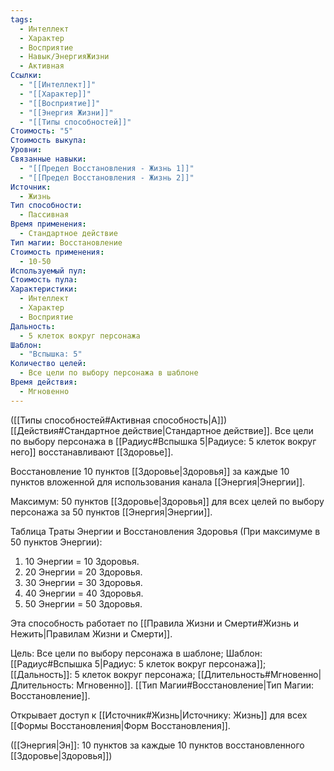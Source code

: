 ```yaml
---
tags:
  - Интеллект
  - Характер
  - Восприятие
  - Навык/ЭнергияЖизни
  - Активная
Ссылки:
  - "[[Интеллект]]"
  - "[[Характер]]"
  - "[[Восприятие]]"
  - "[[Энергия Жизни]]"
  - "[[Типы способностей]]"
Стоимость: "5"
Стоимость выкупа: 
Уровни: 
Связанные навыки:
  - "[[Предел Восстановления - Жизнь 1]]"
  - "[[Предел Восстановления - Жизнь 2]]"
Источник:
  - Жизнь
Тип способности:
  - Пассивная
Время применения:
  - Стандартное действие
Тип магии: Восстановление
Стоимость применения:
  - 10-50
Используемый пул: 
Стоимость пула: 
Характеристики:
  - Интеллект
  - Характер
  - Восприятие
Дальность:
  - 5 клеток вокруг персонажа
Шаблон:
  - "Вспышка: 5"
Количество целей:
  - Все цели по выбору персонажа в шаблоне
Время действия:
  - Мгновенно
---
```

([[Типы способностей#Активная способность|А]]) [[Действия#Стандартное действие|Стандартное действие]]. Все цели по выбору персонажа в [[Радиус#Вспышка 5|Радиусе: 5 клеток вокруг него]] восстанавливают [[Здоровье]].

Восстановление 10 пунктов [[Здоровье|Здоровья]] за каждые 10 пунктов вложенной для использования канала [[Энергия|Энергии]]. 

Максимум: 50 пунктов [[Здоровье|Здоровья]] для всех целей по выбору персонажа за 50 пунктов [[Энергия|Энергии]].

Таблица Траты Энергии и Восстановления Здоровья
(При максимуме в 50 пунктов Энергии):

1. 10 Энергии = 10 Здоровья.
2. 20 Энергии = 20 Здоровья.
3. 30 Энергии = 30 Здоровья. 
4. 40 Энергии = 40 Здоровья.
5. 50 Энергии = 50 Здоровья.

Эта способность работает по [[Правила Жизни и Смерти#Жизнь и Нежить|Правилам Жизни и Смерти]].

Цель: Все цели по выбору персонажа в шаблоне; Шаблон: [[Радиус#Вспышка 5|Радиус: 5 клеток вокруг персонажа]]; [[Дальность]]: 5 клеток вокруг персонажа; [[Длительность#Мгновенно|Длительность: Мгновенно]]. [[Тип Магии#Восстановление|Тип Магии: Восстановление]].

Открывает доступ к [[Источник#Жизнь|Источнику: Жизнь]] для всех [[Формы Восстановления|Форм Восстановления]]. 

([[Энергия|Эн]]: 10 пунктов за каждые 10 пунктов восстановленного [[Здоровье|Здоровья]])